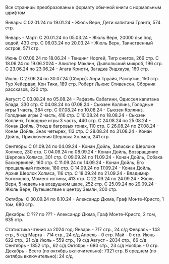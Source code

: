 Все страницы преобразованы к формату обычной книги с нормальным шрифтом

Январь:
	С 02.01.24 по 19.01.24 - Жюль Верн, Дети капитана Гранта, 574 стр.

Январь - Март:
	С 20.01.24 по 05.03.24 - Жюль Верн, 20000 лье под водой, 430 стр.
	С 06.03.24 по 20.03.24 - Жюль Верн, Таинственный остров, 571 стр.

Июнь
	С 07.06.24 по 18.06.24 - Тенцинг Норгей, Тигр снегов, 266 стр.
	С 18.06.24 по 19.06.2024 - Алистер Маклин, Дьявольский микроб, 196 стр.
	С 23.06.24 по 23.06.24 - Агата Кристи, Загадка Эндхауза, 160 стр.

Июль:
С 27.06.24 по 30.07.24 (Сборы):
	Анри Труайя, Распутин, 150 стр.
	Тур Хейердал, Кон Тики, 189 стр.
	Роберт Льюис Стивенсон, Сборник рассказов, 220 стр.

Август:
	С 03.08.24 по 05.08.24 - Рафаэль Сабатини, Одиссея капитана Блада, 330 стр.
	С 04.08.24 по 07.08.24 - Сьюзен Коллинз, Голодные игры 1 часть, 384 стр.
	С 07.08.24 по 10.08.24 - Сьюзен Коллинз, Голодные игры 2 часть, 416 стр.
	С 10.08.24 по 18.08.24 - Сьюзен Коллинз, Голодные игры 3 часть, 440 стр.
	С 24.08.24 по 25.08.24 - Конан Дойль, Этюд в багровых тонах, 110 стр.
	С 26.08.24 по 27.08.24 - Конан Дойль, Знак четырех, 113 стр.
	С 28.08.24 по 31.08.24 - Конан Дойль, Приключения Шерлока Холмса, 241 стр.

Сентябрь:
	С 01.09.24 по 04.09.24 - Конан Дойль, Записки о Шерлоке Холмсе, 230 стр.
	С 04.09.24 по 08.09.24 - Конан Дойль, Возвращение Шерлока Холмса, 301 стр.
	С 09.09.24 по 11.09.24 - Конан Дойль, Собака Баскервилей, 160 стр.
	С 11.09.24 по 14.09.24 - Конан Дойль, Его прощальный поклон, 180 стр.
	С 14.09.24 по 17.09.24 - Конан Дойль, Архив Шерлок Холмса, 116 стр.
	С 18.09.24 по 21.09.24 - Владимир Богомолов, Момент истины, 413 стр.
	С 22.09.24 по 24.09.24 - Жюль Верн, 5 недель на воздушном шаре, 252 стр.
	C 25.09.24 по 29.09.24 - Жюль Верн, Путешествие к центру Земли, 200 стр.

Октябрь:
	С 30.09.24 по 6.10.24 - Александр Дюма, Граф Монте-Кристо, 1 том, 680 стр.
	

Декабрь:
	C ??? по ??? - Александр Дюма, Граф Монте-Кристо, 2 том, 635 стр.

Статистика чтения за 2024 год:
	Январь - 717 стр., 24 с/д
	Февраль - 143 стр., 5 с/д
	Марта - 714 стр., 24 с/д
	Апрель - 0 стр.
	Май - 0 стр.
	Июнь - 622 стр., 21 с/д
	Июль - 559 стр., 19 с/д
	Август - 2034 стр., 66 с/д
	Сентябрь - 1852 стр., 62 с/д
	Октябрь - 680 стр., 23 с/д
	Ноябрь - 0 стр.
	Декабрь - 
	Всего (по октябрь включительно): 7321 стр.
	В среднем (по октябрь включительно): 24 с/д